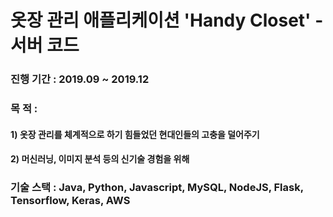 # 옷장 관리 애플리케이션 'Handy Closet' - 서버 코드


### 진행 기간 : 2019.09 ~ 2019.12
###   목  적  :
####  1) 옷장 관리를 체계적으로 하기 힘들었던 현대인들의 고충을 덜어주기
####  2) 머신러닝, 이미지 분석 등의 신기술 경험을 위해
### 기술 스택 : Java, Python, Javascript, MySQL, NodeJS, Flask, Tensorflow, Keras, AWS
